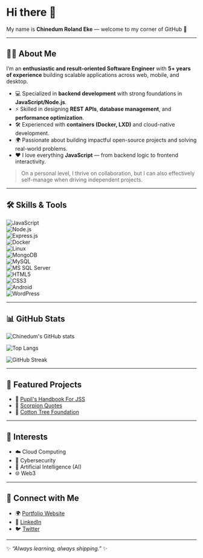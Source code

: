 # Hi there 👋  
My name is **Chinedum Roland Eke** — welcome to my corner of GitHub 🚀  

---

## 👨‍💻 About Me  
I’m an **enthusiastic and result-oriented Software Engineer** with **5+ years of experience** building scalable applications across web, mobile, and desktop.  

- 💻 Specialized in **backend development** with strong foundations in **JavaScript/Node.js**.  
- ⚡ Skilled in designing **REST APIs**, **database management**, and **performance optimization**.  
- 🛠️ Experienced with **containers (Docker, LXD)** and cloud-native development.  
- 🌍 Passionate about building impactful open-source projects and solving real-world problems.  
- ❤️ I love everything **JavaScript** — from backend logic to frontend interactivity.  

> On a personal level, I thrive on collaboration, but I can also effectively self-manage when driving independent projects.  

---

## 🛠️ Skills & Tools  
![JavaScript](https://img.shields.io/badge/-JavaScript-F7DF1E?style=flat&logo=javascript&logoColor=black)  
![Node.js](https://img.shields.io/badge/-Node.js-339933?style=flat&logo=node.js&logoColor=white)  
![Express.js](https://img.shields.io/badge/-Express.js-000000?style=flat&logo=express&logoColor=white)  
![Docker](https://img.shields.io/badge/-Docker-2496ED?style=flat&logo=docker&logoColor=white)  
![Linux](https://img.shields.io/badge/-Linux-FCC624?style=flat&logo=linux&logoColor=black)  
![MongoDB](https://img.shields.io/badge/-MongoDB-47A248?style=flat&logo=mongodb&logoColor=white)  
![MySQL](https://img.shields.io/badge/-MySQL-4479A1?style=flat&logo=mysql&logoColor=white)  
![MS SQL Server](https://img.shields.io/badge/-MS%20SQL%20Server-CC2927?style=flat&logo=microsoft-sql-server&logoColor=white)  
![HTML5](https://img.shields.io/badge/-HTML5-E34F26?style=flat&logo=html5&logoColor=white)  
![CSS3](https://img.shields.io/badge/-CSS3-1572B6?style=flat&logo=css3&logoColor=white)  
![Android](https://img.shields.io/badge/-Android-3DDC84?style=flat&logo=android&logoColor=white)  
![WordPress](https://img.shields.io/badge/-WordPress-21759B?style=flat&logo=wordpress&logoColor=white)  

---

## 📊 GitHub Stats  
![Chinedum's GitHub stats](https://github-readme-stats.vercel.app/api?username=ChinedumEke&show_icons=true&theme=tokyonight)  

![Top Langs](https://github-readme-stats.vercel.app/api/top-langs/?username=ChinedumEke&layout=compact&theme=tokyonight)  

![GitHub Streak](https://github-readme-streak-stats.herokuapp.com/?user=ChinedumEke&theme=tokyonight)  

---

## 🚀 Featured Projects  
- 📘 [Pupil's Handbook For JSS](https://play.google.com/store/apps/details?id=com.scorpiongarage.pupilshandbookjss&hl=en&gl=US)  
- 💬 [Scorpion Quotes](https://scorpion-quotes.netlify.app/)  
- 🌳 [Cotton Tree Foundation](https://www.ctfsl.org/)  

---

## 🌱 Interests  
- ☁️ Cloud Computing  
- 🔐 Cybersecurity  
- 🤖 Artificial Intelligence (AI)  
- 🌐 Web3  

---

## 🔗 Connect with Me  
- 🌍 [Portfolio Website](https://www.chinedumeke.com/)  
- 💼 [LinkedIn](https://www.linkedin.com/in/chinedum-roland-eke-8a8904184/)  
- 🐦 [Twitter](https://twitter.com/EkeRoland)  

---

✨ _“Always learning, always shipping.”_ ✨  
